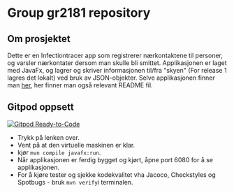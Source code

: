 # Group gr2181 repository 

## Om prosjektet
Dette er en Infectiontracer app som registrerer nærkontaktene til personer, og varsler nærkontater dersom man skulle bli smittet. Applikasjonen er laget med JavaFx, og lagrer og skriver informasjonen til/fra "skyen" (For release 1 lagres det lokalt) ved bruk av JSON-objekter.
Selve applikasjonen finner man [her](Infectiontracer), her finner man også relevant README fil.

## Gitpod oppsett
[![Gitpod Ready-to-Code](https://img.shields.io/badge/Gitpod-Ready--to--Code-blue?logo=gitpod)](https://gitpod.stud.ntnu.no/#https://gitlab.stud.idi.ntnu.no/it1901/groups-2021/gr2181/gr2181)
- Trykk på lenken over.
- Vent på at den virtuelle maskinen er klar.
- kjør `mvn compile javafx:run`.
- Når applikasjonen er ferdig bygget og kjørt, åpne port 6080 for å se applikasjonen.
- For å kjøre tester og sjekke kodekvalitet vha Jacoco, Checkstyles og Spotbugs - bruk `mvn verify`i terminalen.
